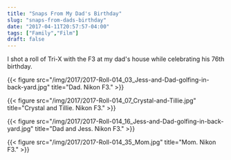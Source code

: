 ```yaml
---
title: "Snaps From My Dad's Birthday"
slug: "snaps-from-dads-birthday"
date: "2017-04-11T20:57:57-04:00"
tags: ["Family","Film"]
draft: false
---
```


I shot a roll of Tri-X with the F3 at my dad's house while celebrating his 76th birthday.

{{< figure src="/img/2017/2017-Roll-014_03_Jess-and-Dad-golfing-in-back-yard.jpg" title="Dad. Nikon F3." >}}

{{< figure src="/img/2017/2017-Roll-014_07_Crystal-and-Tillie.jpg" title="Crystal and Tillie. Nikon F3." >}}

{{< figure src="/img/2017/2017-Roll-014_16_Jess-and-Dad-golfing-in-back-yard.jpg" title="Dad and Jess. Nikon F3." >}}

{{< figure src="/img/2017/2017-Roll-014_35_Mom.jpg" title="Mom. Nikon F3." >}}

